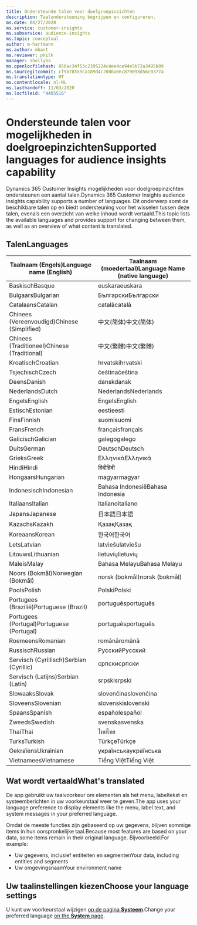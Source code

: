 ```yaml
---
title: Ondersteunde talen voor doelgroepinzichten
description: Taalondersteuning begrijpen en configureren.
ms.date: 04/27/2020
ms.service: customer-insights
ms.subservice: audience-insights
ms.topic: conceptual
author: m-hartmann
ms.author: mhart
ms.reviewer: philk
manager: shellyha
ms.openlocfilehash: 856ac34f53c2395224c4ee4ce94e5b72a3495b89
ms.sourcegitcommit: cf9b78559ca189d4c2086a66c879098d56c0377a
ms.translationtype: HT
ms.contentlocale: nl-NL
ms.lasthandoff: 11/03/2020
ms.locfileid: "4405516"
---
```

# <a name="supported-languages-for-audience-insights-capability"></a><span data-ttu-id="81921-103">Ondersteunde talen voor mogelijkheden in doelgroepinzichten</span><span class="sxs-lookup"><span data-stu-id="81921-103">Supported languages for audience insights capability</span></span>

<span data-ttu-id="81921-104">Dynamics 365 Customer Insights mogelijkheden voor doelgroepinzichten ondersteunen een aantal talen.</span><span class="sxs-lookup"><span data-stu-id="81921-104">Dynamics 365 Customer Insights audience insights capability supports a number of languages.</span></span> <span data-ttu-id="81921-105">Dit onderwerp somt de beschikbare talen op en biedt ondersteuning voor het wisselen tussen deze talen, evenals een overzicht van welke inhoud wordt vertaald.</span><span class="sxs-lookup"><span data-stu-id="81921-105">This topic lists the available languages and provides support for changing between them, as well as an overview of what content is translated.</span></span>

## <a name="languages"></a><span data-ttu-id="81921-106">Talen</span><span class="sxs-lookup"><span data-stu-id="81921-106">Languages</span></span>

| <span data-ttu-id="81921-107">Taalnaam (Engels)</span><span class="sxs-lookup"><span data-stu-id="81921-107">Language name (English)</span></span>|  <span data-ttu-id="81921-108">Taalnaam (moedertaal)</span><span class="sxs-lookup"><span data-stu-id="81921-108">Language Name (native language)</span></span> |
| ------------- | ------------- |
| <span data-ttu-id="81921-109">Baskisch</span><span class="sxs-lookup"><span data-stu-id="81921-109">Basque</span></span> | <span data-ttu-id="81921-110">euskara</span><span class="sxs-lookup"><span data-stu-id="81921-110">euskara</span></span> |
| <span data-ttu-id="81921-111">Bulgaars</span><span class="sxs-lookup"><span data-stu-id="81921-111">Bulgarian</span></span> | <span data-ttu-id="81921-112">Български</span><span class="sxs-lookup"><span data-stu-id="81921-112">Български</span></span> |
| <span data-ttu-id="81921-113">Catalaans</span><span class="sxs-lookup"><span data-stu-id="81921-113">Catalan</span></span> | <span data-ttu-id="81921-114">català</span><span class="sxs-lookup"><span data-stu-id="81921-114">català</span></span> |
| <span data-ttu-id="81921-115">Chinees (Vereenvoudigd)</span><span class="sxs-lookup"><span data-stu-id="81921-115">Chinese (Simplified)</span></span> | <span data-ttu-id="81921-116">中文(简体)</span><span class="sxs-lookup"><span data-stu-id="81921-116">中文(简体)</span></span> |
| <span data-ttu-id="81921-117">Chinees (Traditioneel)</span><span class="sxs-lookup"><span data-stu-id="81921-117">Chinese (Traditional)</span></span> | <span data-ttu-id="81921-118">中文(繁體)</span><span class="sxs-lookup"><span data-stu-id="81921-118">中文(繁體)</span></span> |
| <span data-ttu-id="81921-119">Kroatisch</span><span class="sxs-lookup"><span data-stu-id="81921-119">Croatian</span></span> | <span data-ttu-id="81921-120">hrvatski</span><span class="sxs-lookup"><span data-stu-id="81921-120">hrvatski</span></span> |
| <span data-ttu-id="81921-121">Tsjechisch</span><span class="sxs-lookup"><span data-stu-id="81921-121">Czech</span></span> | <span data-ttu-id="81921-122">čeština</span><span class="sxs-lookup"><span data-stu-id="81921-122">čeština</span></span> |
| <span data-ttu-id="81921-123">Deens</span><span class="sxs-lookup"><span data-stu-id="81921-123">Danish</span></span> | <span data-ttu-id="81921-124">dansk</span><span class="sxs-lookup"><span data-stu-id="81921-124">dansk</span></span> |
| <span data-ttu-id="81921-125">Nederlands</span><span class="sxs-lookup"><span data-stu-id="81921-125">Dutch</span></span> | <span data-ttu-id="81921-126">Nederlands</span><span class="sxs-lookup"><span data-stu-id="81921-126">Nederlands</span></span> |
| <span data-ttu-id="81921-127">Engels</span><span class="sxs-lookup"><span data-stu-id="81921-127">English</span></span> | <span data-ttu-id="81921-128">Engels</span><span class="sxs-lookup"><span data-stu-id="81921-128">English</span></span> |
| <span data-ttu-id="81921-129">Estisch</span><span class="sxs-lookup"><span data-stu-id="81921-129">Estonian</span></span> | <span data-ttu-id="81921-130">eesti</span><span class="sxs-lookup"><span data-stu-id="81921-130">eesti</span></span> |
| <span data-ttu-id="81921-131">Fins</span><span class="sxs-lookup"><span data-stu-id="81921-131">Finnish</span></span> | <span data-ttu-id="81921-132">suomi</span><span class="sxs-lookup"><span data-stu-id="81921-132">suomi</span></span> |
| <span data-ttu-id="81921-133">Frans</span><span class="sxs-lookup"><span data-stu-id="81921-133">French</span></span> | <span data-ttu-id="81921-134">français</span><span class="sxs-lookup"><span data-stu-id="81921-134">français</span></span> |
| <span data-ttu-id="81921-135">Galicisch</span><span class="sxs-lookup"><span data-stu-id="81921-135">Galician</span></span> | <span data-ttu-id="81921-136">galego</span><span class="sxs-lookup"><span data-stu-id="81921-136">galego</span></span> |
| <span data-ttu-id="81921-137">Duits</span><span class="sxs-lookup"><span data-stu-id="81921-137">German</span></span> | <span data-ttu-id="81921-138">Deutsch</span><span class="sxs-lookup"><span data-stu-id="81921-138">Deutsch</span></span> |
| <span data-ttu-id="81921-139">Grieks</span><span class="sxs-lookup"><span data-stu-id="81921-139">Greek</span></span> | <span data-ttu-id="81921-140">Ελληνικά</span><span class="sxs-lookup"><span data-stu-id="81921-140">Ελληνικά</span></span> |
| <span data-ttu-id="81921-141">Hindi</span><span class="sxs-lookup"><span data-stu-id="81921-141">Hindi</span></span> | <span data-ttu-id="81921-142">हिंदी</span><span class="sxs-lookup"><span data-stu-id="81921-142">हिंदी</span></span> |
| <span data-ttu-id="81921-143">Hongaars</span><span class="sxs-lookup"><span data-stu-id="81921-143">Hungarian</span></span> | <span data-ttu-id="81921-144">magyar</span><span class="sxs-lookup"><span data-stu-id="81921-144">magyar</span></span> |
| <span data-ttu-id="81921-145">Indonesisch</span><span class="sxs-lookup"><span data-stu-id="81921-145">Indonesian</span></span> | <span data-ttu-id="81921-146">Bahasa Indonesië</span><span class="sxs-lookup"><span data-stu-id="81921-146">Bahasa Indonesia</span></span> |
| <span data-ttu-id="81921-147">Italiaans</span><span class="sxs-lookup"><span data-stu-id="81921-147">Italian</span></span> | <span data-ttu-id="81921-148">italiano</span><span class="sxs-lookup"><span data-stu-id="81921-148">italiano</span></span> |
| <span data-ttu-id="81921-149">Japans</span><span class="sxs-lookup"><span data-stu-id="81921-149">Japanese</span></span> | <span data-ttu-id="81921-150">日本語</span><span class="sxs-lookup"><span data-stu-id="81921-150">日本語</span></span> |
| <span data-ttu-id="81921-151">Kazachs</span><span class="sxs-lookup"><span data-stu-id="81921-151">Kazakh</span></span> | <span data-ttu-id="81921-152">Қазақ</span><span class="sxs-lookup"><span data-stu-id="81921-152">Қазақ</span></span> |
| <span data-ttu-id="81921-153">Koreaans</span><span class="sxs-lookup"><span data-stu-id="81921-153">Korean</span></span> | <span data-ttu-id="81921-154">한국어</span><span class="sxs-lookup"><span data-stu-id="81921-154">한국어</span></span> |
| <span data-ttu-id="81921-155">Lets</span><span class="sxs-lookup"><span data-stu-id="81921-155">Latvian</span></span> | <span data-ttu-id="81921-156">latviešu</span><span class="sxs-lookup"><span data-stu-id="81921-156">latviešu</span></span> |
| <span data-ttu-id="81921-157">Litouws</span><span class="sxs-lookup"><span data-stu-id="81921-157">Lithuanian</span></span> | <span data-ttu-id="81921-158">lietuvių</span><span class="sxs-lookup"><span data-stu-id="81921-158">lietuvių</span></span> |
| <span data-ttu-id="81921-159">Maleis</span><span class="sxs-lookup"><span data-stu-id="81921-159">Malay</span></span> | <span data-ttu-id="81921-160">Bahasa Melayu</span><span class="sxs-lookup"><span data-stu-id="81921-160">Bahasa Melayu</span></span> |
| <span data-ttu-id="81921-161">Noors (Bokmål)</span><span class="sxs-lookup"><span data-stu-id="81921-161">Norwegian (Bokmål)</span></span> | <span data-ttu-id="81921-162">norsk (bokmål)</span><span class="sxs-lookup"><span data-stu-id="81921-162">norsk (bokmål)</span></span> |
| <span data-ttu-id="81921-163">Pools</span><span class="sxs-lookup"><span data-stu-id="81921-163">Polish</span></span> | <span data-ttu-id="81921-164">Polski</span><span class="sxs-lookup"><span data-stu-id="81921-164">Polski</span></span> |
| <span data-ttu-id="81921-165">Portugees (Brazilië)</span><span class="sxs-lookup"><span data-stu-id="81921-165">Portuguese (Brazil)</span></span> | <span data-ttu-id="81921-166">português</span><span class="sxs-lookup"><span data-stu-id="81921-166">português</span></span> |
| <span data-ttu-id="81921-167">Portugees (Portugal)</span><span class="sxs-lookup"><span data-stu-id="81921-167">Portuguese (Portugal)</span></span> | <span data-ttu-id="81921-168">português</span><span class="sxs-lookup"><span data-stu-id="81921-168">português</span></span> |
| <span data-ttu-id="81921-169">Roemeens</span><span class="sxs-lookup"><span data-stu-id="81921-169">Romanian</span></span> | <span data-ttu-id="81921-170">română</span><span class="sxs-lookup"><span data-stu-id="81921-170">română</span></span> |
| <span data-ttu-id="81921-171">Russisch</span><span class="sxs-lookup"><span data-stu-id="81921-171">Russian</span></span> | <span data-ttu-id="81921-172">Русский</span><span class="sxs-lookup"><span data-stu-id="81921-172">Русский</span></span> |
| <span data-ttu-id="81921-173">Servisch (Cyrillisch)</span><span class="sxs-lookup"><span data-stu-id="81921-173">Serbian (Cyrillic)</span></span> | <span data-ttu-id="81921-174">српски</span><span class="sxs-lookup"><span data-stu-id="81921-174">српски</span></span> |
| <span data-ttu-id="81921-175">Servisch (Latijns)</span><span class="sxs-lookup"><span data-stu-id="81921-175">Serbian (Latin)</span></span> | <span data-ttu-id="81921-176">srpski</span><span class="sxs-lookup"><span data-stu-id="81921-176">srpski</span></span> |
| <span data-ttu-id="81921-177">Slowaaks</span><span class="sxs-lookup"><span data-stu-id="81921-177">Slovak</span></span> | <span data-ttu-id="81921-178">slovenčina</span><span class="sxs-lookup"><span data-stu-id="81921-178">slovenčina</span></span> |
| <span data-ttu-id="81921-179">Sloveens</span><span class="sxs-lookup"><span data-stu-id="81921-179">Slovenian</span></span> | <span data-ttu-id="81921-180">slovenski</span><span class="sxs-lookup"><span data-stu-id="81921-180">slovenski</span></span> |
| <span data-ttu-id="81921-181">Spaans</span><span class="sxs-lookup"><span data-stu-id="81921-181">Spanish</span></span> | <span data-ttu-id="81921-182">español</span><span class="sxs-lookup"><span data-stu-id="81921-182">español</span></span> |
| <span data-ttu-id="81921-183">Zweeds</span><span class="sxs-lookup"><span data-stu-id="81921-183">Swedish</span></span> | <span data-ttu-id="81921-184">svenska</span><span class="sxs-lookup"><span data-stu-id="81921-184">svenska</span></span> |
| <span data-ttu-id="81921-185">Thai</span><span class="sxs-lookup"><span data-stu-id="81921-185">Thai</span></span> | <span data-ttu-id="81921-186">ไทย</span><span class="sxs-lookup"><span data-stu-id="81921-186">ไทย</span></span> |
| <span data-ttu-id="81921-187">Turks</span><span class="sxs-lookup"><span data-stu-id="81921-187">Turkish</span></span> | <span data-ttu-id="81921-188">Türkçe</span><span class="sxs-lookup"><span data-stu-id="81921-188">Türkçe</span></span> |
| <span data-ttu-id="81921-189">Oekraïens</span><span class="sxs-lookup"><span data-stu-id="81921-189">Ukrainian</span></span> | <span data-ttu-id="81921-190">українська</span><span class="sxs-lookup"><span data-stu-id="81921-190">українська</span></span> |
| <span data-ttu-id="81921-191">Vietnamees</span><span class="sxs-lookup"><span data-stu-id="81921-191">Vietnamese</span></span> | <span data-ttu-id="81921-192">Tiếng Việt</span><span class="sxs-lookup"><span data-stu-id="81921-192">Tiếng Việt</span></span> |

## <a name="whats-translated"></a><span data-ttu-id="81921-193">Wat wordt vertaald</span><span class="sxs-lookup"><span data-stu-id="81921-193">What's translated</span></span>

<span data-ttu-id="81921-194">De app gebruikt uw taalvoorkeur om elementen als het menu, labeltekst en systeemberichten in uw voorkeurstaal weer te geven.</span><span class="sxs-lookup"><span data-stu-id="81921-194">The app uses your language preference to display elements like the menu, label text, and system messages in your preferred language.</span></span>

<span data-ttu-id="81921-195">Omdat de meeste functies zijn gebaseerd op uw gegevens, blijven sommige items in hun oorspronkelijke taal.</span><span class="sxs-lookup"><span data-stu-id="81921-195">Because most features are based on your data, some items remain in their original language.</span></span> <span data-ttu-id="81921-196">Bijvoorbeeld:</span><span class="sxs-lookup"><span data-stu-id="81921-196">For example:</span></span>

- <span data-ttu-id="81921-197">Uw gegevens, inclusief entiteiten en segmenten</span><span class="sxs-lookup"><span data-stu-id="81921-197">Your data, including entities and segments</span></span>
- <span data-ttu-id="81921-198">Uw omgevingsnaam</span><span class="sxs-lookup"><span data-stu-id="81921-198">Your environment name</span></span>

## <a name="choose-your-language-settings"></a><span data-ttu-id="81921-199">Uw taalinstellingen kiezen</span><span class="sxs-lookup"><span data-stu-id="81921-199">Choose your language settings</span></span>  

<span data-ttu-id="81921-200">U kunt uw voorkeurstaal wijzigen [op de pagina **Systeem**](system.md).</span><span class="sxs-lookup"><span data-stu-id="81921-200">Change your preferred language [on the **System** page](system.md).</span></span>
